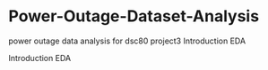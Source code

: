 # Power-Outage-Dataset-Analysis
power outage data analysis for dsc80 project3
Introduction
EDA

Introduction
EDA